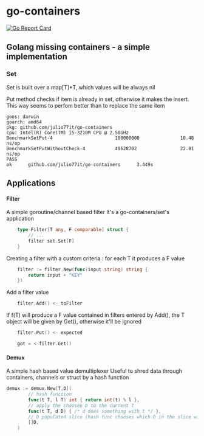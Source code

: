 # go-containers
[![Go Report Card](https://goreportcard.com/badge/github.com/julio77it/go-containers)](https://goreportcard.com/report/github.com/julio77it/go-containers)

## Golang missing containers - a simple implementation

### Set

Set is built over a map[T]*T, which values will be always nil

Put method checks if item is already in set, otherwise it makes the insert.
This way seems to perfom better than to replace the same item

```
goos: darwin
goarch: amd64
pkg: github.com/julio77it/go-containers
cpu: Intel(R) Core(TM) i5-3210M CPU @ 2.50GHz
BenchmarkSetPut-4                       100000000               10.48 ns/op
BenchmarkSetPutWithoutCheck-4           49628702                22.81 ns/op
PASS
ok      github.com/julio77it/go-containers      3.449s
```

## Applications

#### Filter

A simple goroutine/channel based filter
It's a go-containers/set's application
```go
    type Filter[T any, F comparable] struct {
        // ...
        filter set.Set[F]
    }
```

Creating a filter with a custom criteria : for each T it produces a F value
```go
	filter := filter.New(func(input string) string {
		return input + "KEY"
	})
```

Add a filter value
```go
	filter.Add() <- toFilter
```

If f(T) will produce a F value contained in filters entered by Add(), the T object will be given by Get(), otherwise it'll be ignored
```go
	filter.Put() <- expected

	got = <-filter.Get()
```

#### Demux
A simple hash based value demultiplexer
Useful to shred data through containers, channels or struct by a hash function

```go
demux := demux.New[T,D](
		// hash function
		func(t T, l T) int { return int(t) % l },
		// apply the choosen D to the current T
		func(t T, d D) { /* d does something with t */ }, 
		// D populated slice (hash func chooses which D in the slice will apply the T value)
		[]D,
	)
```
